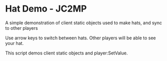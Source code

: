 Hat Demo - JC2MP
==============

A simple demonstration of client static objects used to make hats, and sync to other players

Use arrow keys to switch between hats. Other players will be able to see your hat.

This script demos client static objects and player:SetValue.
